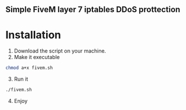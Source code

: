 ## Simple FiveM layer 7 iptables DDoS prottection

# Installation
1. Download the script on your machine.
2. Make it executable
```bash
chmod a+x fivem.sh
```
3. Run it
```bash
./fivem.sh
```
4. Enjoy
